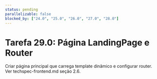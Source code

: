```yaml
---
status: pending
parallelizable: false
blocked_by: ["24.0", "25.0", "26.0", "27.0", "28.0"]
---
```

# Tarefa 29.0: Página LandingPage e Router
Criar página principal que carrega template dinâmico e configurar router.
Ver techspec-frontend.md seção 2.6.
